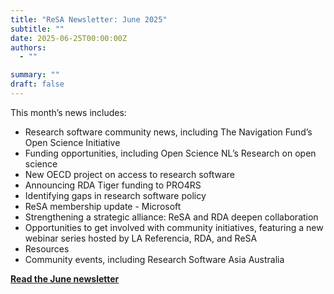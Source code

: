 ```yaml
---
title: "ReSA Newsletter: June 2025"
subtitle: ""
date: 2025-06-25T00:00:00Z
authors:
  - ""

summary: ""
draft: false
---
```


This month’s news includes:

* Research software community news, including The Navigation Fund’s Open Science Initiative 
* Funding opportunities, including Open Science NL’s Research on open science
* New OECD project on access to research software 
* Announcing RDA Tiger funding to PRO4RS
* Identifying gaps in research software policy
* ReSA membership update - Microsoft
* Strengthening a strategic alliance: ReSA and RDA deepen collaboration 
* Opportunities to get involved with community initiatives, featuring a new webinar series hosted by LA Referencia, RDA, and ReSA
* Resources
* Community events, including Research Software Asia Australia

**[Read the June newsletter](https://preview.mailerlite.io/preview/778129/emails/158017832753301347)**
